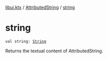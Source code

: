 [libui.ktx](../index.md) / [AttributedString](index.md) / [string](./string.md)

# string

`val string: `[`String`](https://kotlinlang.org/api/latest/jvm/stdlib/kotlin/-string/index.html)

Returns the textual content of AttributedString.

